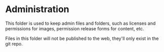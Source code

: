# Administration

This folder is used to keep admin files and folders, such as licenses and permissions for images, permission release forms for content, etc.

Files in this folder will not be published to the web, they'll only exist in the git repo.
